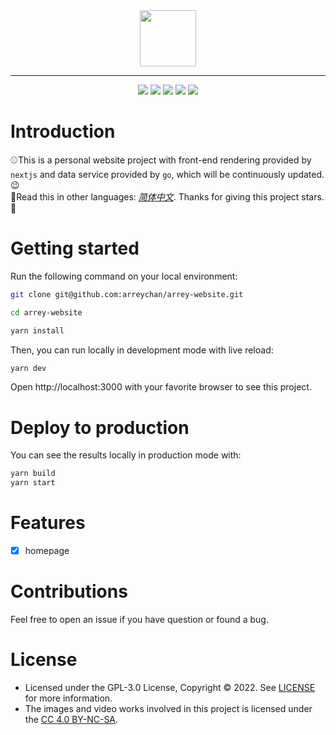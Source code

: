 <div align="center">
 <img  src="./public/logo.png" height="90" />
 <hr/>
  <img src="https://img.shields.io/badge/node-16.16.0-%23228b22?style=flat-square&logo=node.js" />
  <img src="https://img.shields.io/github/package-json/dependency-version/arreychan/arrey-website/next?color=f0ffff&logo=next.js&style=flat-square" />
  <img src="https://img.shields.io/github/package-json/dependency-version/arreychan/arrey-website/react?color=%231bbbe9&logo=react&style=flat-square" />
  <img src="https://img.shields.io/badge/UI-react--spectrum-%23FF0000?logo=Adobe&style=flat-square" />
  <img src="https://img.shields.io/github/license/arreychan/arrey-website?color=6770e5&style=flat-square" />
</div>

# Introduction

:baseball:This is a personal website project with front-end rendering provided by `nextjs` and data service provided by `go`, which will be continuously updated.:wink: <br />
:book:Read this in other languages: [_简体中文_](docs/README.zh-CN.md). Thanks for giving this project stars.:star2:


# Getting started

Run the following command on your local environment:

```bash
git clone git@github.com:arreychan/arrey-website.git

cd arrey-website

yarn install    
```

Then, you can run locally in development mode with live reload:

```bash
yarn dev
```

Open http://localhost:3000 with your favorite browser to see this project.

# Deploy to production

You can see the results locally in production mode with:

```bash 
yarn build 
yarn start
```

# Features

- [x] homepage 


# Contributions

Feel free to open an issue if you have question or found a bug.

# License

- Licensed under the GPL-3.0 License, Copyright © 2022. See [LICENSE](./License) for more information.
- The images and video works involved in this project is licensed under the [CC 4.0 BY-NC-SA](http://creativecommons.org/licenses/by-nc-sa/4.0/).


